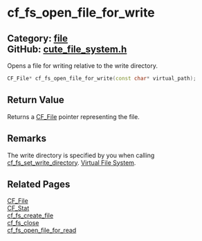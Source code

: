 [](../header.md ':include')

# cf_fs_open_file_for_write

Category: [file](/api_reference?id=file)  
GitHub: [cute_file_system.h](https://github.com/RandyGaul/cute_framework/blob/master/include/cute_file_system.h)  
---

Opens a file for writing relative to the write directory.

```cpp
CF_File* cf_fs_open_file_for_write(const char* virtual_path);
```

## Return Value

Returns a [CF_File](/file/cf_file.md) pointer representing the file.

## Remarks

The write directory is specified by you when calling [cf_fs_set_write_directory](/file/cf_fs_set_write_directory.md). [Virtual File System](https://randygaul.github.io/cute_framework/#/topics/virtual_file_system).

## Related Pages

[CF_File](/file/cf_file.md)  
[CF_Stat](/file/cf_stat.md)  
[cf_fs_create_file](/file/cf_fs_create_file.md)  
[cf_fs_close](/file/cf_fs_close.md)  
[cf_fs_open_file_for_read](/file/cf_fs_open_file_for_read.md)  
